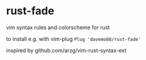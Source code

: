 # rust-fade
vim syntax rules and colorscheme for rust

to install e.g. with vim-plug
`Plug 'davemo88/rust-fade'`

inspired by github.com/arzg/vim-rust-syntax-ext
